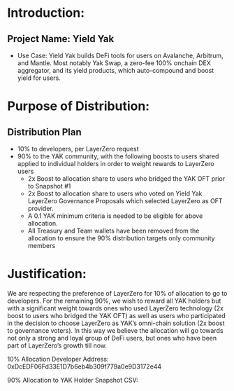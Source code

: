 # Introduction:
## Project Name: Yield Yak
- Use Case: Yield Yak builds DeFi tools for users on Avalanche, Arbitrum, and Mantle.  Most notably Yak Swap, a zero-fee 100% onchain DEX aggregator, and its yield products, which auto-compound and boost yield for users. 
# Purpose of Distribution:
## Distribution Plan
- 10% to developers, per LayerZero request
- 90% to the YAK community, with the following boosts to users shared applied to individual holders in order to weight rewards to LayerZero users
  - 2x Boost to allocation share to users who bridged the YAK OFT prior to Snapshot #1
  - 2x Boost to allocation share to users who voted on Yield Yak LayerZero Governance Proposals which selected LayerZero as OFT provider. 
  - A 0.1 YAK minimum criteria is needed to be eligible for above allocation. 
  - All Treasury and Team wallets have been removed from the allocation to ensure the 90% distribution targets only community members
# Justification:
We are respecting the preference of LayerZero for 10% of allocation to go to developers.  For the remaining 90%, we wish to reward all YAK holders but with a significant weight towards ones who used LayerZero technology (2x boost to users who bridged the YAK OFT) as well as users who participated in the decision to choose LayerZero as YAK’s omni-chain solution (2x boost to governance voters).  In this way we believe the allocation will go towards not only a strong and loyal group of DeFi users, but ones who have been part of LayerZero’s growth till now. 

10% Allocation Developer Address: 0xDcEDF06Fd33E1D7b6eb4b309f779a0e9D3172e44

90% Allocation to YAK Holder Snapshot CSV: 
